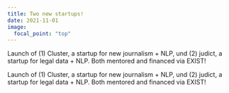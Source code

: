 ```yaml
---
title: Two new startups! 
date: 2021-11-01
image:
  focal_point: "top"
---
```


Launch of (1) Cluster, a startup for new journalism + NLP, und (2) judict, a startup for legal data + NLP. Both mentored and financed via EXIST!

<!--more-->

Launch of (1) Cluster, a startup for new journalism + NLP, und (2) judict, a startup for legal data + NLP. Both mentored and financed via EXIST!
